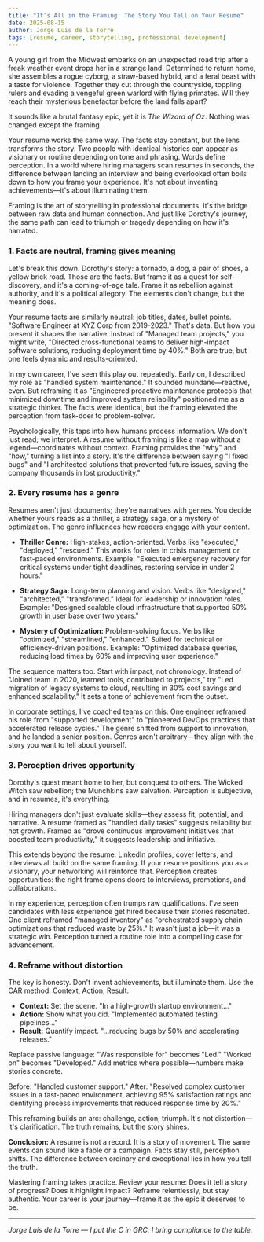 ```yaml
---
title: "It’s All in the Framing: The Story You Tell on Your Resume"
date: 2025-08-15
author: Jorge Luis de la Torre
tags: [resume, career, storytelling, professional development]
---
```


A young girl from the Midwest embarks on an unexpected road trip after a freak weather event drops her in a strange land. Determined to return home, she assembles a rogue cyborg, a straw-based hybrid, and a feral beast with a taste for violence. Together they cut through the countryside, toppling rulers and evading a vengeful green warlord with flying primates. Will they reach their mysterious benefactor before the land falls apart?

It sounds like a brutal fantasy epic, yet it is *The Wizard of Oz*. Nothing was changed except the framing.

Your resume works the same way. The facts stay constant, but the lens transforms the story. Two people with identical histories can appear as visionary or routine depending on tone and phrasing. Words define perception. In a world where hiring managers scan resumes in seconds, the difference between landing an interview and being overlooked often boils down to how you frame your experience. It's not about inventing achievements—it's about illuminating them.

Framing is the art of storytelling in professional documents. It's the bridge between raw data and human connection. And just like Dorothy's journey, the same path can lead to triumph or tragedy depending on how it's narrated.

### 1. **Facts are neutral, framing gives meaning**

Let's break this down. Dorothy's story: a tornado, a dog, a pair of shoes, a yellow brick road. Those are the facts. But frame it as a quest for self-discovery, and it's a coming-of-age tale. Frame it as rebellion against authority, and it's a political allegory. The elements don't change, but the meaning does.

Your resume facts are similarly neutral: job titles, dates, bullet points. "Software Engineer at XYZ Corp from 2019-2023." That's data. But how you present it shapes the narrative. Instead of "Managed team projects," you might write, "Directed cross-functional teams to deliver high-impact software solutions, reducing deployment time by 40%." Both are true, but one feels dynamic and results-oriented.

In my own career, I've seen this play out repeatedly. Early on, I described my role as "handled system maintenance." It sounded mundane—reactive, even. But reframing it as "Engineered proactive maintenance protocols that minimized downtime and improved system reliability" positioned me as a strategic thinker. The facts were identical, but the framing elevated the perception from task-doer to problem-solver.

Psychologically, this taps into how humans process information. We don't just read; we interpret. A resume without framing is like a map without a legend—coordinates without context. Framing provides the "why" and "how," turning a list into a story. It's the difference between saying "I fixed bugs" and "I architected solutions that prevented future issues, saving the company thousands in lost productivity."

### 2. **Every resume has a genre**

Resumes aren't just documents; they're narratives with genres. You decide whether yours reads as a thriller, a strategy saga, or a mystery of optimization. The genre influences how readers engage with your content.

- **Thriller Genre:** High-stakes, action-oriented. Verbs like "executed," "deployed," "rescued." This works for roles in crisis management or fast-paced environments. Example: "Executed emergency recovery for critical systems under tight deadlines, restoring service in under 2 hours."

- **Strategy Saga:** Long-term planning and vision. Verbs like "designed," "architected," "transformed." Ideal for leadership or innovation roles. Example: "Designed scalable cloud infrastructure that supported 50% growth in user base over two years."

- **Mystery of Optimization:** Problem-solving focus. Verbs like "optimized," "streamlined," "enhanced." Suited for technical or efficiency-driven positions. Example: "Optimized database queries, reducing load times by 60% and improving user experience."

The sequence matters too. Start with impact, not chronology. Instead of "Joined team in 2020, learned tools, contributed to projects," try "Led migration of legacy systems to cloud, resulting in 30% cost savings and enhanced scalability." It sets a tone of achievement from the outset.

In corporate settings, I've coached teams on this. One engineer reframed his role from "supported development" to "pioneered DevOps practices that accelerated release cycles." The genre shifted from support to innovation, and he landed a senior position. Genres aren't arbitrary—they align with the story you want to tell about yourself.

### 3. **Perception drives opportunity**

Dorothy's quest meant home to her, but conquest to others. The Wicked Witch saw rebellion; the Munchkins saw salvation. Perception is subjective, and in resumes, it's everything.

Hiring managers don't just evaluate skills—they assess fit, potential, and narrative. A resume framed as "handled daily tasks" suggests reliability but not growth. Framed as "drove continuous improvement initiatives that boosted team productivity," it suggests leadership and initiative.

This extends beyond the resume. LinkedIn profiles, cover letters, and interviews all build on the same framing. If your resume positions you as a visionary, your networking will reinforce that. Perception creates opportunities: the right frame opens doors to interviews, promotions, and collaborations.

In my experience, perception often trumps raw qualifications. I've seen candidates with less experience get hired because their stories resonated. One client reframed "managed inventory" as "orchestrated supply chain optimizations that reduced waste by 25%." It wasn't just a job—it was a strategic win. Perception turned a routine role into a compelling case for advancement.

### 4. **Reframe without distortion**

The key is honesty. Don't invent achievements, but illuminate them. Use the CAR method: Context, Action, Result.

- **Context:** Set the scene. "In a high-growth startup environment..."
- **Action:** Show what you did. "Implemented automated testing pipelines..."
- **Result:** Quantify impact. "...reducing bugs by 50% and accelerating releases."

Replace passive language: "Was responsible for" becomes "Led." "Worked on" becomes "Developed." Add metrics where possible—numbers make stories concrete.

Before: "Handled customer support."
After: "Resolved complex customer issues in a fast-paced environment, achieving 95% satisfaction ratings and identifying process improvements that reduced response time by 20%."

This reframing builds an arc: challenge, action, triumph. It's not distortion—it's clarification. The truth remains, but the story shines.

**Conclusion:** A resume is not a record. It is a story of movement. The same events can sound like a fable or a campaign. Facts stay still, perception shifts. The difference between ordinary and exceptional lies in how you tell the truth.

Mastering framing takes practice. Review your resume: Does it tell a story of progress? Does it highlight impact? Reframe relentlessly, but stay authentic. Your career is your journey—frame it as the epic it deserves to be.

---

*Jorge Luis de la Torre — I put the C in GRC. I bring compliance to the table.*